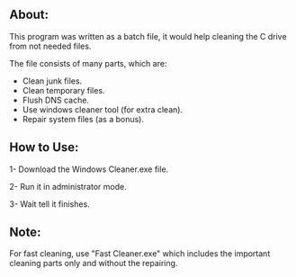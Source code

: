 ## About:
This program was written as a batch file, it would help cleaning the C drive from not needed files.

The file consists of many parts, which are:
- Clean junk files.
- Clean temporary files.
- Flush DNS cache.
- Use windows cleaner tool (for extra clean).
- Repair system files (as a bonus).

## How to Use:
1- Download the Windows Cleaner.exe file.

2- Run it in administrator mode.

3- Wait tell it finishes.

## Note:
For fast cleaning, use "Fast Cleaner.exe" which includes the important cleaning parts only and without the repairing.